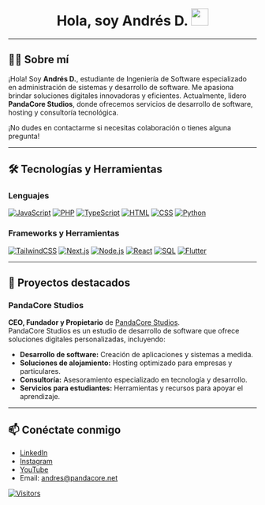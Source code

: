 <h1 align="center"><b>Hola, soy Andrés D. </b><img src="https://media.giphy.com/media/hvRJCLFzcasrR4ia7z/giphy.gif" width="35"></h1>

---

## 👨‍💻 Sobre mí

¡Hola! Soy **Andrés D.**, estudiante de Ingeniería de Software especializado en administración de sistemas y desarrollo de software. Me apasiona brindar soluciones digitales innovadoras y eficientes. Actualmente, lidero **PandaCore Studios**, donde ofrecemos servicios de desarrollo de software, hosting y consultoría tecnológica.

¡No dudes en contactarme si necesitas colaboración o tienes alguna pregunta!

---

## 🛠️ Tecnologías y Herramientas

### Lenguajes
[![JavaScript](https://img.shields.io/badge/-JavaScript-F7DF1E?style=for-the-badge&logo=javascript&logoColor=black)](https://developer.mozilla.org/en-US/docs/Web/JavaScript) [![PHP](https://img.shields.io/badge/-PHP-777BB4?style=for-the-badge&logo=php&logoColor=white)](https://www.php.net/) [![TypeScript](https://img.shields.io/badge/-TypeScript-3178C6?style=for-the-badge&logo=typescript&logoColor=white)](https://www.typescriptlang.org/) [![HTML](https://img.shields.io/badge/-HTML-E34F26?style=for-the-badge&logo=html5&logoColor=white)](https://developer.mozilla.org/en-US/docs/Web/HTML) [![CSS](https://img.shields.io/badge/-CSS-1572B6?style=for-the-badge&logo=css3&logoColor=white)](https://developer.mozilla.org/en-US/docs/Web/CSS) [![Python](https://img.shields.io/badge/Python-3776AB?style=for-the-badge&logo=python&logoColor=ffdd54)](https://www.python.org/)

### Frameworks y Herramientas
[![TailwindCSS](https://img.shields.io/badge/TailwindCSS-38B2AC?style=for-the-badge&logo=tailwind-css&logoColor=white)](https://tailwindcss.com/) [![Next.js](https://img.shields.io/badge/Next.js-000000?style=for-the-badge&logo=next.js&logoColor=white)](https://nextjs.org/) [![Node.js](https://img.shields.io/badge/Node.js-339933?style=for-the-badge&logo=nodedotjs&logoColor=white)](https://nodejs.org/) [![React](https://img.shields.io/badge/React-61DAFB?style=for-the-badge&logo=react&logoColor=black)](https://reactjs.org/) [![SQL](https://img.shields.io/badge/SQL-4479A1?style=for-the-badge&logo=postgresql&logoColor=white)](https://www.postgresql.org/) [![Flutter](https://img.shields.io/badge/Flutter-02569B?style=for-the-badge&logo=flutter&logoColor=white)](https://flutter.dev/)

---

## 🚀 Proyectos destacados

### PandaCore Studios
**CEO, Fundador y Propietario** de [PandaCore Studios](https://pandacore.net/).  
PandaCore Studios es un estudio de desarrollo de software que ofrece soluciones digitales personalizadas, incluyendo:
- **Desarrollo de software:** Creación de aplicaciones y sistemas a medida.
- **Soluciones de alojamiento:** Hosting optimizado para empresas y particulares.
- **Consultoría:** Asesoramiento especializado en tecnología y desarrollo.
- **Servicios para estudiantes:** Herramientas y recursos para apoyar el aprendizaje.

---

## 📫 Conéctate conmigo

- [LinkedIn](https://www.linkedin.com/in/minipandag/)
- [Instagram](https://www.instagram.com/minipandaig/)
- [YouTube](https://www.youtube.com/@MiniPandaG)
- Email: [andres@pandacore.net](mailto:andres@pandacore.net)

[![Visitors](https://visitor-badge.laobi.icu/badge?page_id=tu-usuario.readme.visitor-badge)](https://github.com/tu-usuario)
